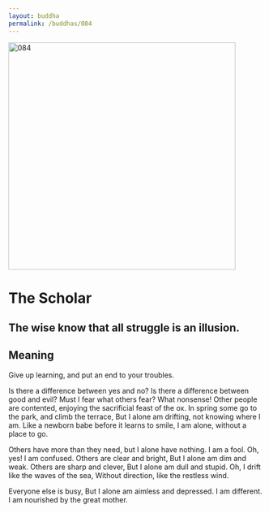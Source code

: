 ```yaml
---
layout: buddha
permalink: /buddhas/084
---
```


<div class="uk-text-center">
<img src="{{"/assets/img/buddhas/buddha-084.jpg" | relative_url}}" alt="084"  width="448" height="448"></div>

# The Scholar

## The wise know that all struggle is an illusion.

## Meaning

Give up learning, and put an end to your troubles.

Is there a difference between yes and no?
Is there a difference between good and evil?
Must I fear what others fear? What nonsense!
Other people are contented, enjoying the sacrificial feast of the ox.
In spring some go to the park, and climb the terrace,
But I alone am drifting, not knowing where I am.
Like a newborn babe before it learns to smile,
I am alone, without a place to go.

Others have more than they need, but I alone have nothing.
I am a fool. Oh, yes! I am confused.
Others are clear and bright,
But I alone am dim and weak.
Others are sharp and clever,
But I alone am dull and stupid.
Oh, I drift like the waves of the sea,
Without direction, like the restless wind.

Everyone else is busy,
But I alone am aimless and depressed.
I am different.
I am nourished by the great mother.
